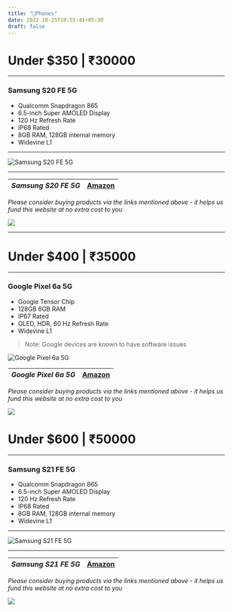 ```yaml
---
title: "📱Phones"
date: 2022-10-25T10:55:41+05:30
draft: false
---
```

# Under $350 | ₹30000
___

### Samsung S20 FE 5G

- Qualcomm Snapdragon 865
- 6.5-inch Super AMOLED Display 
- 120 Hz Refresh Rate
- IP68 Rated
- 8GB RAM, 128GB internal memory
- Widevine L1
___

![Samsung S20 FE 5G](https://images.samsung.com/is/image/samsung/assets/in/smartphones/galaxy-s20/buy/1-pc.png?imwidth=768)

___

| _Samsung S20 FE 5G_ | [Amazon](https://amzn.to/3W5RReM) |
|----|---|

_Please consider buying products via the links mentioned above - it helps us fund this website at no extra cost to you_

<!-- Samsung S20 FE 5G -->
<a href="https://www.amazon.in/Samsung-Galaxy-Cloud-128GB-Storage/dp/B08VB57558?crid=1NFRIJC7SYPM0&keywords=SAMSUNG+Galaxy+S21+FE&qid=1666785648&qu=eyJxc2MiOiI0LjIzIiwicXNhIjoiMy45OCIsInFzcCI6IjAuMDAifQ%3D%3D&sprefix=samsung+galaxy+s21+fe%2Caps%2C178&sr=8-4&linkCode=li1&tag=jinjja-21&linkId=3fee6afd05a97c3620caddae21ebf892&language=en_IN&ref_=as_li_ss_il" target="_blank"><img border="0" src="//ws-in.amazon-adsystem.com/widgets/q?_encoding=UTF8&ASIN=B08VB57558&Format=_SL110_&ID=AsinImage&MarketPlace=IN&ServiceVersion=20070822&WS=1&tag=jinjja-21&language=en_IN" ></a><img src="https://ir-in.amazon-adsystem.com/e/ir?t=jinjja-21&language=en_IN&l=li1&o=31&a=B08VB57558" width="1" height="1" border="0" alt="" style="border:none !important; margin:0px !important;" />
___

# Under $400 | ₹35000
___

### Google Pixel 6a 5G

- Google Tensor Chip
- 128GB 6GB RAM 
- IP67 Rated
- OLED, HDR, 60 Hz Refresh Rate
- Widevine L1

> Note: Google devices are known to have software issues

![Google Pixel 6a 5G](https://lh3.googleusercontent.com/4kZ0CrsvWq8_aSb4ymObnrdVtKVKdPWTnX7Z6vTlq4pEoaP7ilqtDyjZf--ZoiueJr8aPCkVxieRnocKZC4DuNcsfZEpl9z7g5NPq3V14eSLNpCqEyCj0m1NfRSoa_xEhGB3=s415-c)

| _Google Pixel 6a 5G_ | [Amazon](https://amzn.to/3SzzVGh) |
|----|---|

_Please consider buying products via the links mentioned above - it helps us fund this website at no extra cost to you_

<!-- Google Pixel 6a 5G -->
<a href="https://www.amazon.in/Google-Pixel-Sage-128GB-Storage/dp/B0B3Q23BT4?crid=2PPLOUP44RX8Y&keywords=pixel+6a&qid=1666786167&qu=eyJxc2MiOiIzLjcyIiwicXNhIjoiMi43NyIsInFzcCI6IjMuMTcifQ%3D%3D&sprefix=pixel+6%2Caps%2C235&sr=8-2&linkCode=li1&tag=jinjja-21&linkId=e15e012cc1e1f4d92fb93b1295ddde46&language=en_IN&ref_=as_li_ss_il" target="_blank"><img border="0" src="//ws-in.amazon-adsystem.com/widgets/q?_encoding=UTF8&ASIN=B0B3Q23BT4&Format=_SL110_&ID=AsinImage&MarketPlace=IN&ServiceVersion=20070822&WS=1&tag=jinjja-21&language=en_IN" ></a><img src="https://ir-in.amazon-adsystem.com/e/ir?t=jinjja-21&language=en_IN&l=li1&o=31&a=B0B3Q23BT4" width="1" height="1" border="0" alt="" style="border:none !important; margin:0px !important;" />

# Under $600 | ₹50000
___

### Samsung S21 FE 5G

- Qualcomm Snapdragon 865
- 6.5-inch Super AMOLED Display 
- 120 Hz Refresh Rate
- IP68 Rated
- 8GB RAM, 128GB internal memory
- Widevine L1
___

![Samsung S21 FE 5G](https://images.samsung.com/is/image/samsung/assets/in/2201/preorder/1_image_carousel/1_group_kv1/S21FE_Carousel_GroupKV1_PC.jpg?imwidth=1366)

___

| _Samsung S21 FE 5G_ | [Amazon](https://amzn.to/3FildAx) |
|----|---|

_Please consider buying products via the links mentioned above - it helps us fund this website at no extra cost to you_

<!-- Samsung S21 FE 5G -->
<a href="https://www.amazon.in/Samsung-Snapdragon-Phantom-White-Storage/dp/B0BK6XVJ54?crid=NDM1M7LXRDZF&keywords=s21+fe+5g&qid=1666787095&qu=eyJxc2MiOiI0LjA1IiwicXNhIjoiMy45NCIsInFzcCI6IjIuNTgifQ%3D%3D&sprefix=s21%2Caps%2C227&sr=8-4&linkCode=li1&tag=jinjja-21&linkId=04b66cae593d8cc875b3599d9a677ab0&language=en_IN&ref_=as_li_ss_il" target="_blank"><img border="0" src="//ws-in.amazon-adsystem.com/widgets/q?_encoding=UTF8&ASIN=B0BK6XVJ54&Format=_SL110_&ID=AsinImage&MarketPlace=IN&ServiceVersion=20070822&WS=1&tag=jinjja-21&language=en_IN" ></a><img src="https://ir-in.amazon-adsystem.com/e/ir?t=jinjja-21&language=en_IN&l=li1&o=31&a=B0BK6XVJ54" width="1" height="1" border="0" alt="" style="border:none !important; margin:0px !important;" />